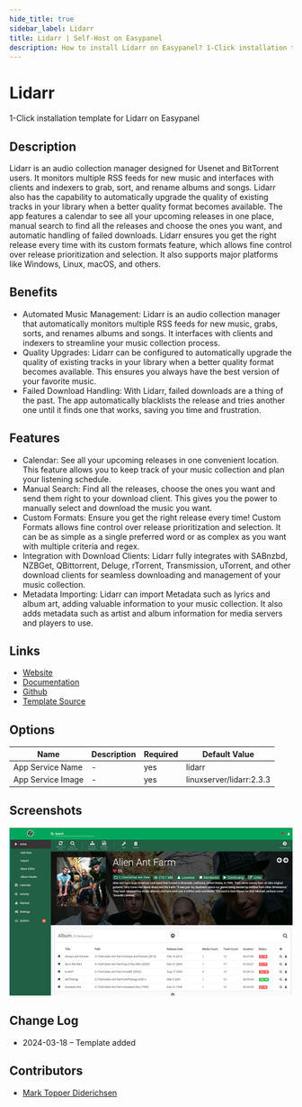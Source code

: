 ```yaml
---
hide_title: true
sidebar_label: Lidarr
title: Lidarr | Self-Host on Easypanel
description: How to install Lidarr on Easypanel? 1-Click installation template for Lidarr on Easypanel
---
```


<!-- generated -->

# Lidarr

1-Click installation template for Lidarr on Easypanel

## Description

Lidarr is an audio collection manager designed for Usenet and BitTorrent users. It monitors multiple RSS feeds for new music and interfaces with clients and indexers to grab, sort, and rename albums and songs. Lidarr also has the capability to automatically upgrade the quality of existing tracks in your library when a better quality format becomes available. The app features a calendar to see all your upcoming releases in one place, manual search to find all the releases and choose the ones you want, and automatic handling of failed downloads. Lidarr ensures you get the right release every time with its custom formats feature, which allows fine control over release prioritization and selection. It also supports major platforms like Windows, Linux, macOS, and others.

## Benefits

- Automated Music Management: Lidarr is an audio collection manager that automatically monitors multiple RSS feeds for new music, grabs, sorts, and renames albums and songs. It interfaces with clients and indexers to streamline your music collection process.
- Quality Upgrades: Lidarr can be configured to automatically upgrade the quality of existing tracks in your library when a better quality format becomes available. This ensures you always have the best version of your favorite music.
- Failed Download Handling: With Lidarr, failed downloads are a thing of the past. The app automatically blacklists the release and tries another one until it finds one that works, saving you time and frustration.

## Features

- Calendar: See all your upcoming releases in one convenient location. This feature allows you to keep track of your music collection and plan your listening schedule.
- Manual Search: Find all the releases, choose the ones you want and send them right to your download client. This gives you the power to manually select and download the music you want.
- Custom Formats: Ensure you get the right release every time! Custom Formats allows fine control over release prioritization and selection. It can be as simple as a single preferred word or as complex as you want with multiple criteria and regex.
- Integration with Download Clients: Lidarr fully integrates with SABnzbd, NZBGet, QBittorrent, Deluge, rTorrent, Transmission, uTorrent, and other download clients for seamless downloading and management of your music collection.
- Metadata Importing: Lidarr can import Metadata such as lyrics and album art, adding valuable information to your music collection. It also adds metadata such as artist and album information for media servers and players to use.

## Links

- [Website](https://lidarr.audio/)
- [Documentation](https://wiki.servarr.com/lidarr)
- [Github](https://github.com/Lidarr/Lidarr)
- [Template Source](https://github.com/easypanel-io/templates/tree/main/templates/lidarr)

## Options

Name | Description | Required | Default Value
-|-|-|-
App Service Name | - | yes | lidarr
App Service Image | - | yes | linuxserver/lidarr:2.3.3

## Screenshots

![Lidarr Screenshot](./assets/screenshot.png)

## Change Log

- 2024-03-18 – Template added

## Contributors

- [Mark Topper Diderichsen](https://github.com/marktopper)
